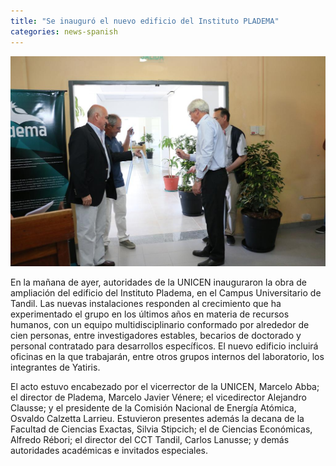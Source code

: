 ```yaml
---
title: "Se inauguró el nuevo edificio del Instituto PLADEMA"
categories: news-spanish
---
```


<div class="image-post-container">
    <img src="/images/news/inauguracion_pladema.jpg" title="Inauguración del nuevo edificio de PLADEMA" />
</div>


En la mañana de ayer, autoridades de la UNICEN inauguraron la obra de ampliación del edificio del Instituto Pladema, en el Campus Universitario de Tandil. Las nuevas instalaciones responden al crecimiento que ha experimentado el grupo en los últimos años en materia de recursos humanos, con un equipo multidisciplinario conformado por alrededor de cien personas, entre investigadores estables, becarios de doctorado y personal contratado para desarrollos específicos. El nuevo edificio incluirá oficinas en la que trabajarán, entre otros grupos internos del laboratorio, los integrantes de Yatiris.

El acto estuvo encabezado por el vicerrector de la UNICEN, Marcelo Abba; el director de Pladema, Marcelo Javier Vénere; el vicedirector Alejandro Clausse; y el presidente de la Comisión Nacional de Energía Atómica, Osvaldo Calzetta Larrieu. Estuvieron presentes además la decana de la Facultad de Ciencias Exactas, Silvia Stipcich; el de Ciencias Económicas, Alfredo Rébori; el director del CCT Tandil, Carlos Lanusse; y demás autoridades académicas e invitados especiales.